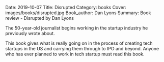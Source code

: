 Date: 2019-10-07
Title: Disrupted
Category: books
Cover: images/books/disrupted.jpg
Book_author: Dan Lyons
Summary: Book review - Disrupted by Dan Lyons

The 50-year-old journalist begins working in the startup industry he previously wrote about.

This book gives  what is really going on in the process of creating tech startups in the US and carrying them through to IPO and beyond. Anyone who has ever planned to work in tech startup must read this book.